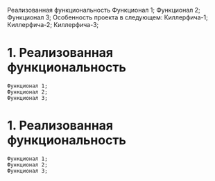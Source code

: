Реализованная функциональность
Функционал 1;
Функционал 2;
Функционал 3;
Особенность проекта в следующем:
Киллерфича-1;
Киллерфича-2;
Киллерфича-3;
# 1. Реализованная функциональность
``` git
Функционал 1;
Функционал 2;
Функционал 3;
```
# 1. Реализованная функциональность
``` git
Функционал 1;
Функционал 2;
Функционал 3;
``` 